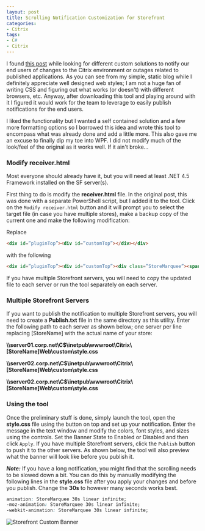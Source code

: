 ```yaml
---
layout: post
title: Scrolling Notification Customization for Storefront
categories:
- Citrix
tags:
- C#
- Citrix
---
```


I found [this post](https://www.citrix.com/blogs/2016/03/21/storefront-message-customization/) while looking for different custom solutions to notify our end users of changes to the Citrix environment or outages related to published applications. As you can see from my simple, static blog while I definitely appreciate well designed web styles; I am not a huge fan of writing CSS and figuring out what works (or doesn't) with different browsers, etc. Anyway, after downloading this tool and playing around with  it I figured it would work for the team to leverage to easily publish notifications for the end users.

I liked the functionality but I wanted a self contained solution and a few more formatting options so I borrowed this idea and wrote this tool to encompass what was already done and add a little more. This also gave me an excuse to finally dip my toe into WPF. I did not modify much of the look/feel of the original as it works well. If it ain't broke...



### Modify receiver.html

Most everyone should already have it, but you will need at least .NET 4.5 Framework installed on the SF server(s).

First thing to do is modify the **receiver.html** file. In the original post, this was done with a separate PowerShell script, but I added it to the tool. Click on the `Modify receiver.html` button and it will prompt you to select the target file (in case you have multiple stores), make a backup copy of the current one and make the following modification:

Replace 

```html
<div id=”pluginTop”><div id=”customTop”></div></div>
```

with the following 

```html
<div id=”pluginTop”><div id=”customTop”><div class=”StoreMarquee”><span></span></div></div></div>
```

If you have multiple Storefront servers, you will need to copy the updated file to each server or run the tool separately on each server.



### Multiple Storefront Servers

If you want to publish the notification to multiple Storefront servers, you will need to create a **Publish.txt** file in the same directory as this utility. Enter the following path to each server as shown below; one server per line replacing [StoreName] with the actual name of your store:

**\\\server01.corp.net\C$\inetpub\wwwroot\Citrix\\[StoreName]Web\custom\style.css**

**\\\server02.corp.net\C$\inetpub\wwwroot\Citrix\\[StoreName]Web\custom\style.css**

**\\\server02.corp.net\C$\inetpub\wwwroot\Citrix\\[StoreName]Web\custom\style.css**



### Using the tool

Once the preliminary stuff is done, simply launch the tool, open the **style.css** file using the button on top and set up your notification. Enter the message in the text window and modify the colors, font styles, and sizes using the controls. Set the Banner State to Enabled or Disabled and then click `Apply`. If you have multiple Storefront servers, click the `Publish` button to push it to the other servers. As shown below, the tool will also preview what the banner will look like before you publish it.

***Note:*** If you have a long notification, you might find that the scrolling needs to be slowed down a bit. You can do this by manually modifying the following lines in the **style.css** file after you apply your changes and before you publish. Change the **30s** to however many seconds works best.

```css
animation: StoreMarquee 30s linear infinite;
-moz-animation: StoreMarquee 30s linear infinite;
-webkit-animation: StoreMarquee 30s linear infinite;
```



![Storefront Custom Banner](http://assets.afinn.net/sf-custom-banner.png)	

